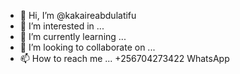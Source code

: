 - 👋 Hi, I’m @kakaireabdulatifu
- 👀 I’m interested in ...
- 🌱 I’m currently learning ...
- 💞️ I’m looking to collaborate on ...
- 📫 How to reach me ...
+256704273422 WhatsApp
<!---
kakaireabdulatifu/kakaireabdulatifu is a ✨ special ✨ repository because its `README.md` (this file) appears on your GitHub profile.
You can click the Preview link to take a look at your changes.
--->
